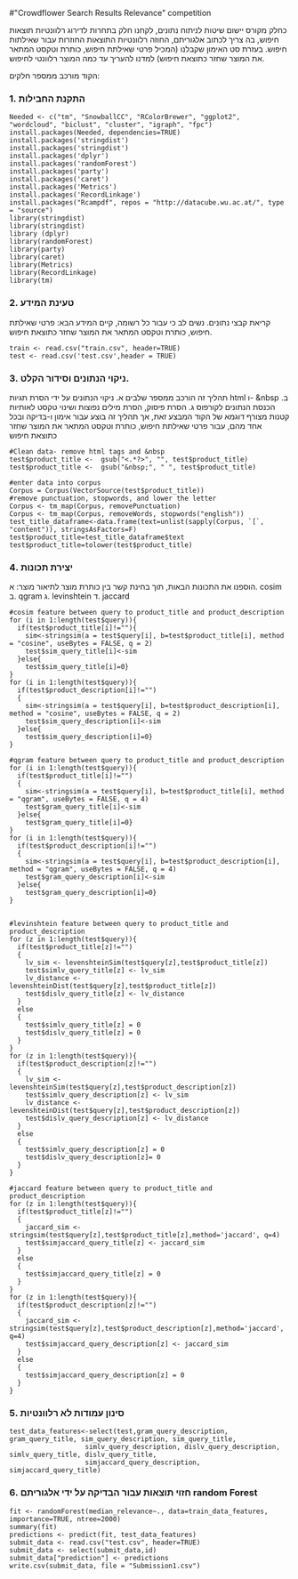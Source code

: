 ﻿#"Crowdflower Search Results Relevance" competition

כחלק מקורס יישום שיטות לניתוח נתונים, לקחנו חלק בתחרות לדירוג רלוונטיות תוצאות חיפוש, בה צריך לכתוב אלגוריתם, החוזה רלוונטיות התוצאות החוזרות עבור שאילתות חיפוש. 
בעזרת סט האימון שקבלנו (המכיל פרטי שאילתת חיפוש, כותרת וטקסט המתאר את המוצר שחזר כתוצאת חיפוש) למדנו להעריך עד כמה המוצר רלוונטי לחיפוש.

הקוד מורכב ממספר חלקים: 

### 1. התקנת החבילות
`````
Needed <- c("tm", "SnowballCC", "RColorBrewer", "ggplot2", "wordcloud", "biclust", "cluster", "igraph", "fpc")
install.packages(Needed, dependencies=TRUE)   
install.packages('stringdist')
install.packages('stringdist')
install.packages('dplyr')
install.packages('randomForest')
install.packages('party')
install.packages('caret')
install.packages('Metrics')
install.packages('RecordLinkage')
install.packages("Rcampdf", repos = "http://datacube.wu.ac.at/", type = "source") 
library(stringdist)
library(stringdist)
library (dplyr)
library(randomForest)
library(party)
library(caret)
library(Metrics)
library(RecordLinkage)
library(tm)   
`````
### 2. טעינת המידע
קריאת קבצי נתונים. נשים לב כי עבור כל רשומה, קיים המידע הבא: פרטי שאילתת חיפוש, כותרת וטקסט המתאר את המוצר שחזר כתוצאת חיפוש.
`````
train <- read.csv("train.csv", header=TRUE)
test <- read.csv('test.csv',header = TRUE)
`````

### 3. ניקוי הנתונים וסידור הקלט.
תהליך זה הורכב ממספר שלבים
א. ניקוי הנתונים על ידי הסרת תגיות html  ו- &nbsp
ב. הכנסת הנתונים לקורפוס
ג. הסרת פיסוק, הסרת מילים נפוצות ושינוי טקסט לאותיות קטנות
מצורף דוגמא של הקוד המבצע זאת, אך תהליך זה בוצע עבור אימון ו-בדיקה ובכל אחד מהם, עבור פרטי שאילתת חיפוש, כותרת וטקסט המתאר את המוצר שחזר כתוצאת חיפוש
`````
#Clean data- remove html tags and &nbsp
test$product_title <-  gsub("<.*?>", "", test$product_title) 
test$product_title <-  gsub("&nbsp;", " ", test$product_title)

#enter data into corpus
Corpus = Corpus(VectorSource(test$product_title)) 
#remove punctuation, stopwords, and lower the letter
Corpus <- tm_map(Corpus, removePunctuation)  
Corpus <- tm_map(Corpus, removeWords, stopwords("english"))   
test_title_dataframe<-data.frame(text=unlist(sapply(Corpus, `[`, "content")), stringsAsFactors=F)
test$product_title=test_title_dataframe$text
test$product_title=tolower(test$product_title)
`````

### 4. יצירת תכונות
הוספנו את התכונות הבאות, תוך בחינת קשר בין כותרת מוצר לתיאור מוצר:
א. cosim 
ב. qgram
ג. levinshtein
ד. jaccard
`````
#cosim feature between query to product_title and product_description
for (i in 1:length(test$query)){
  if(test$product_title[i]!=""){
    sim<-stringsim(a = test$query[i], b=test$product_title[i], method = "cosine", useBytes = FALSE, q = 2)
    test$sim_query_title[i]<-sim
  }else{
    test$sim_query_title[i]=0}
}
for (i in 1:length(test$query)){
  if(test$product_description[i]!="")
  { 
    sim<-stringsim(a = test$query[i], b=test$product_description[i], method = "cosine", useBytes = FALSE, q = 2)
    test$sim_query_description[i]<-sim
  }else{
    test$sim_query_description[i]=0}
}

#qgram feature between query to product_title and product_description
for (i in 1:length(test$query)){
  if(test$product_title[i]!="")
  {
    sim<-stringsim(a = test$query[i], b=test$product_title[i], method = "qgram", useBytes = FALSE, q = 4)
    test$gram_query_title[i]<-sim
  }else{
    test$gram_query_title[i]=0}
}
for (i in 1:length(test$query)){
  if(test$product_description[i]!="")
  { 
    sim<-stringsim(a = test$query[i], b=test$product_description[i], method = "qgram", useBytes = FALSE, q = 4)
    test$gram_query_description[i]<-sim
  }else{
    test$gram_query_description[i]=0}
}


#levinshtein feature between query to product_title and product_description
for (z in 1:length(test$query)){ 
  if(test$product_title[z]!="")
  {
    lv_sim <- levenshteinSim(test$query[z],test$product_title[z])
    test$simlv_query_title[z] <- lv_sim
    lv_distance <- levenshteinDist(test$query[z],test$product_title[z])
    test$dislv_query_title[z] <- lv_distance
  }
  else
  {
    test$simlv_query_title[z] = 0
    test$dislv_query_title[z] = 0
  }
} 
for (z in 1:length(test$query)){ 
  if(test$product_description[z]!="")
  {
    lv_sim <- levenshteinSim(test$query[z],test$product_description[z])
    test$simlv_query_description[z] <- lv_sim
    lv_distance <- levenshteinDist(test$query[z],test$product_description[z])
    test$dislv_query_description[z] <- lv_distance
  }
  else
  {
    test$simlv_query_description[z] = 0
    test$dislv_query_description[z]= 0
  }
} 

#jaccard feature between query to product_title and product_description
for (z in 1:length(test$query)){ 
  if(test$product_title[z]!="")
  {
    jaccard_sim <- stringsim(test$query[z],test$product_title[z],method='jaccard', q=4)
    test$simjaccard_query_title[z] <- jaccard_sim
  }
  else
  {
    test$simjaccard_query_title[z] = 0
  }
} 
for (z in 1:length(test$query)){ 
  if(test$product_description[z]!="")
  {
    jaccard_sim <- stringsim(test$query[z],test$product_description[z],method='jaccard', q=4)
    test$simjaccard_query_description[z] <- jaccard_sim
  }
  else
  {
    test$simjaccard_query_description[z] = 0
  }
} 
`````
### 5. סינון עמודות לא רלוונטיות
`````
test_data_features<-select(test,gram_query_description, gram_query_title, sim_query_description, sim_query_title,
                   simlv_query_description, dislv_query_description, simlv_query_title, dislv_query_title,
                   simjaccard_query_description, simjaccard_query_title)
`````

### 6. חזוי תוצאות עבור הבדיקה על ידי אלגוריתם random Forest
`````
fit <- randomForest(median_relevance~., data=train_data_features, importance=TRUE, ntree=2000)
summary(fit)
predictions <- predict(fit, test_data_features)
submit_data <- read.csv("test.csv", header=TRUE)
submit_data <- select(submit_data,id)
submit_data["prediction"] <- predictions
write.csv(submit_data, file = "Submission1.csv")
`````
